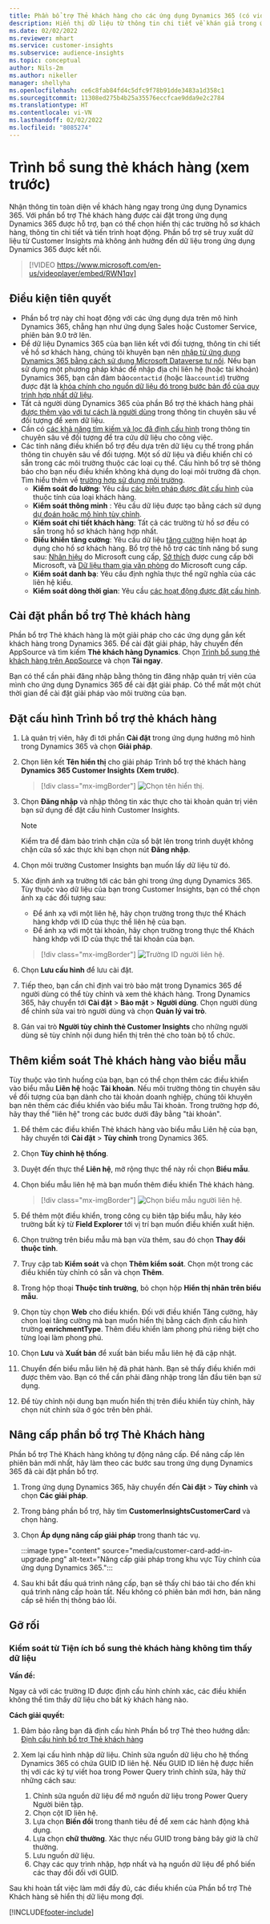 ```yaml
---
title: Phần bổ trợ Thẻ khách hàng cho các ứng dụng Dynamics 365 (có video)
description: Hiển thị dữ liệu từ thông tin chi tiết về khán giả trong ứng dụng Dynamics 365 với phần bổ trợ này.
ms.date: 02/02/2022
ms.reviewer: mhart
ms.service: customer-insights
ms.subservice: audience-insights
ms.topic: conceptual
author: Nils-2m
ms.author: nikeller
manager: shellyha
ms.openlocfilehash: ce6c8fab84fd4c5dfc9f78b91dde3483a1d358c1
ms.sourcegitcommit: 11308ed275b4b25a35576eccfcae9dda9e2c2784
ms.translationtype: HT
ms.contentlocale: vi-VN
ms.lasthandoff: 02/02/2022
ms.locfileid: "8085274"
---
```

# <a name="customer-card-add-in-preview"></a>Trình bổ sung thẻ khách hàng (xem trước)



Nhận thông tin toàn diện về khách hàng ngay trong ứng dụng Dynamics 365. Với phần bổ trợ Thẻ khách hàng được cài đặt trong ứng dụng Dynamics 365 được hỗ trợ, bạn có thể chọn hiển thị các trường hồ sơ khách hàng, thông tin chi tiết và tiến trình hoạt động. Phần bổ trợ sẽ truy xuất dữ liệu từ Customer Insights mà không ảnh hưởng đến dữ liệu trong ứng dụng Dynamics 365 được kết nối.

> [!VIDEO https://www.microsoft.com/en-us/videoplayer/embed/RWN1qv]

## <a name="prerequisites"></a>Điều kiện tiên quyết

- Phần bổ trợ này chỉ hoạt động với các ứng dụng dựa trên mô hình Dynamics 365, chẳng hạn như ứng dụng Sales hoặc Customer Service, phiên bản 9.0 trở lên.
- Để dữ liệu Dynamics 365 của bạn liên kết với đối tượng, thông tin chi tiết về hồ sơ khách hàng, chúng tôi khuyên bạn nên [nhập từ ứng dụng Dynamics 365 bằng cách sử dụng Microsoft Dataverse tư nối](connect-power-query.md). Nếu bạn sử dụng một phương pháp khác để nhập địa chỉ liên hệ (hoặc tài khoản) Dynamics 365, bạn cần đảm bảo`contactid` (hoặc là`accountid`) trường được đặt là [khóa chính cho nguồn dữ liệu đó trong bước bản đồ của quy trình hợp nhất dữ liệu](map-entities.md#select-primary-key-and-semantic-type-for-attributes). 
- Tất cả người dùng Dynamics 365 của phần Bổ trợ thẻ khách hàng phải [được thêm vào với tư cách là người dùng](permissions.md) trong thông tin chuyên sâu về đối tượng để xem dữ liệu.
- Cần có [các khả năng tìm kiếm và lọc đã định cấu hình](search-filter-index.md) trong thông tin chuyên sâu về đối tượng để tra cứu dữ liệu cho công việc.
- Các tính năng điều khiển bổ trợ đều dựa trên dữ liệu cụ thể trong phần thông tin chuyên sâu về đối tượng. Một số dữ liệu và điều khiển chỉ có sẵn trong các môi trường thuộc các loại cụ thể. Cấu hình bổ trợ sẽ thông báo cho bạn nếu điều khiển không khả dụng do loại môi trường đã chọn. Tìm hiểu thêm về [trường hợp sử dụng môi trường](work-with-business-accounts.md).
  - **Kiểm soát đo lường**: Yêu cầu [các biện pháp được đặt cấu hình](measures.md) của thuộc tính của loại khách hàng.
  - **Kiểm soát thông minh** : Yêu cầu dữ liệu được tạo bằng cách sử dụng [dự đoán hoặc mô hình tùy chỉnh](predictions-overview.md).
  - **Kiểm soát chi tiết khách hàng**: Tất cả các trường từ hồ sơ đều có sẵn trong hồ sơ khách hàng hợp nhất.
  - **Điều khiển tăng cường**: Yêu cầu dữ liệu [tăng cường](enrichment-hub.md) hiện hoạt áp dụng cho hồ sơ khách hàng. Bổ trợ thẻ hỗ trợ các tính năng bổ sung sau: [Nhãn hiệu](enrichment-microsoft.md) do Microsoft cung cấp, [Sở thích](enrichment-microsoft.md) được cung cấp bởi Microsoft, và [Dữ liệu tham gia văn phòng](enrichment-office.md) do Microsoft cung cấp.
  - **Kiểm soát danh bạ**: Yêu cầu định nghĩa thực thể ngữ nghĩa của các liên hệ kiểu.
  - **Kiểm soát dòng thời gian**: Yêu cầu [các hoạt động được đặt cấu hình](activities.md).

## <a name="install-the-customer-card-add-in"></a>Cài đặt phần bổ trợ Thẻ khách hàng

Phần bổ trợ Thẻ khách hàng là một giải pháp cho các ứng dụng gắn kết khách hàng trong Dynamics 365. Để cài đặt giải pháp, hãy chuyển đến AppSource và tìm kiếm **Thẻ khách hàng Dynamics**. Chọn [Trình bổ sung thẻ khách hàng trên AppSource](https://appsource.microsoft.com/product/dynamics-365/mscrm.dynamics_365_customer_insights_customer_card_addin?tab=Overview) và chọn **Tải ngay**.

Bạn có thể cần phải đăng nhập bằng thông tin đăng nhập quản trị viên của mình cho ứng dụng Dynamics 365 để cài đặt giải pháp. Có thể mất một chút thời gian để cài đặt giải pháp vào môi trường của bạn.

## <a name="configure-the-customer-card-add-in"></a>Đặt cấu hình Trình bổ trợ thẻ khách hàng

1. Là quản trị viên, hãy đi tới phần **Cài đặt** trong ứng dụng hướng mô hình trong Dynamics 365 và chọn **Giải pháp**.

1. Chọn liên kết **Tên hiển thị** cho giải pháp Trình bổ trợ thẻ khách hàng **Dynamics 365 Customer Insights (Xem trước)**.

   > [!div class="mx-imgBorder"]
   > ![Chọn tên hiển thị.](media/select-display-name.png "Chọn tên hiển thị.")

1. Chọn **Đăng nhập** và nhập thông tin xác thực cho tài khoản quản trị viên bạn sử dụng để đặt cấu hình Customer Insights.

   > [!NOTE]
   > Kiểm tra để đảm bảo trình chặn cửa sổ bật lên trong trình duyệt không chặn cửa sổ xác thực khi bạn chọn nút **Đăng nhập**.

1. Chọn môi trường Customer Insights bạn muốn lấy dữ liệu từ đó.

1. Xác định ánh xạ trường tới các bản ghi trong ứng dụng Dynamics 365. Tùy thuộc vào dữ liệu của bạn trong Customer Insights, bạn có thể chọn ánh xạ các đối tượng sau:
   - Để ánh xạ với một liên hệ, hãy chọn trường trong thực thể Khách hàng khớp với ID của thực thể liên hệ của bạn.
   - Để ánh xạ với một tài khoản, hãy chọn trường trong thực thể Khách hàng khớp với ID của thực thể tài khoản của bạn.

   > [!div class="mx-imgBorder"]
   > ![Trường ID người liên hệ.](media/contact-id-field.png "Trường ID liên hệ.")

1. Chọn **Lưu cấu hình** để lưu cài đặt.

1. Tiếp theo, bạn cần chỉ định vai trò bảo mật trong Dynamics 365 để người dùng có thể tùy chỉnh và xem thẻ khách hàng. Trong Dynamics 365, hãy chuyển tới **Cài đặt** > **Bảo mật** > **Người dùng**. Chọn người dùng để chỉnh sửa vai trò người dùng và chọn **Quản lý vai trò**.

1. Gán vai trò **Người tùy chỉnh thẻ Customer Insights** cho những người dùng sẽ tùy chỉnh nội dung hiển thị trên thẻ cho toàn bộ tổ chức.

## <a name="add-customer-card-controls-to-forms"></a>Thêm kiểm soát Thẻ khách hàng vào biểu mẫu

Tùy thuộc vào tình huống của bạn, bạn có thể chọn thêm các điều khiển vào biểu mẫu **Liên hệ** hoặc **Tài khoản**. Nếu môi trường thông tin chuyên sâu về đối tượng của bạn dành cho tài khoản doanh nghiệp, chúng tôi khuyên bạn nên thêm các điều khiển vào biểu mẫu Tài khoản. Trong trường hợp đó, hãy thay thế "liên hệ" trong các bước dưới đây bằng "tài khoản".

1. Để thêm các điều khiển Thẻ khách hàng vào biểu mẫu Liên hệ của bạn, hãy chuyển tới **Cài đặt** > **Tùy chỉnh** trong Dynamics 365.

1. Chọn **Tùy chỉnh hệ thống**.

1. Duyệt đến thực thể **Liên hệ**, mở rộng thực thể này rồi chọn **Biểu mẫu**.

1. Chọn biểu mẫu liên hệ mà bạn muốn thêm điều khiển Thẻ khách hàng.

    > [!div class="mx-imgBorder"]
    > ![Chọn biểu mẫu người liên hệ.](media/contact-active-forms.png "Chọn biểu mẫu Liên hệ.")

1. Để thêm một điều khiển, trong công cụ biên tập biểu mẫu, hãy kéo trường bất kỳ từ **Field Explorer** tới vị trí bạn muốn điều khiển xuất hiện.

1. Chọn trường trên biểu mẫu mà bạn vừa thêm, sau đó chọn **Thay đổi thuộc tính**.

1. Truy cập tab **Kiểm soát** và chọn **Thêm kiểm soát**. Chọn một trong các điều khiển tùy chỉnh có sẵn và chọn **Thêm**.

1. Trong hộp thoại **Thuộc tính trường**, bỏ chọn hộp **Hiển thị nhãn trên biểu mẫu**.

1. Chọn tùy chọn **Web** cho điều khiển. Đối với điều khiển Tăng cường, hãy chọn loại tăng cường mà bạn muốn hiển thị bằng cách định cấu hình trường **enrichmentType**. Thêm điều khiển làm phong phú riêng biệt cho từng loại làm phong phú.

1. Chọn **Lưu** và **Xuất bản** để xuất bản biểu mẫu liên hệ đã cập nhật.

1. Chuyển đến biểu mẫu liên hệ đã phát hành. Bạn sẽ thấy điều khiển mới được thêm vào. Bạn có thể cần phải đăng nhập trong lần đầu tiên bạn sử dụng.

1. Để tùy chỉnh nội dung bạn muốn hiển thị trên điều khiển tùy chỉnh, hãy chọn nút chỉnh sửa ở góc trên bên phải.

## <a name="upgrade-customer-card-add-in"></a>Nâng cấp phần bổ trợ Thẻ Khách hàng

Phần bổ trợ Thẻ Khách hàng không tự động nâng cấp. Để nâng cấp lên phiên bản mới nhất, hãy làm theo các bước sau trong ứng dụng Dynamics 365 đã cài đặt phần bổ trợ.

1. Trong ứng dụng Dynamics 365, hãy chuyển đến **Cài đặt** > **Tùy chỉnh** và chọn **Các giải pháp**.

1. Trong bảng phần bổ trợ, hãy tìm **CustomerInsightsCustomerCard** và chọn hàng.

1. Chọn **Áp dụng nâng cấp giải pháp** trong thanh tác vụ.

   :::image type="content" source="media/customer-card-add-in-upgrade.png" alt-text="Nâng cấp giải pháp trong khu vực Tùy chỉnh của ứng dụng Dynamics 365.":::

1. Sau khi bắt đầu quá trình nâng cấp, bạn sẽ thấy chỉ báo tải cho đến khi quá trình nâng cấp hoàn tất. Nếu không có phiên bản mới hơn, bản nâng cấp sẽ hiển thị thông báo lỗi.

## <a name="troubleshooting"></a>Gỡ rối

### <a name="controls-from-customer-card-add-in-dont-find-data"></a>Kiểm soát từ Tiện ích bổ sung thẻ khách hàng không tìm thấy dữ liệu

**Vấn đề:**

Ngay cả với các trường ID được định cấu hình chính xác, các điều khiển không thể tìm thấy dữ liệu cho bất kỳ khách hàng nào.  

**Cách giải quyết:**

1. Đảm bảo rằng bạn đã định cấu hình Phần bổ trợ Thẻ theo hướng dẫn: [Định cấu hình bổ trợ Thẻ khách hàng](#configure-the-customer-card-add-in) 

1. Xem lại cấu hình nhập dữ liệu. Chỉnh sửa nguồn dữ liệu cho hệ thống Dynamics 365 có chứa GUID ID liên hệ. Nếu GUID ID liên hệ được hiển thị với các ký tự viết hoa trong Power Query trình chỉnh sửa, hãy thử những cách sau: 
    1. Chỉnh sửa nguồn dữ liệu để mở nguồn dữ liệu trong Power Query Người biên tập.
    1. Chọn cột ID liên hệ.
    1. Lựa chọn **Biến đổi** trong thanh tiêu đề để xem các hành động khả dụng.
    1. Lựa chọn **chữ thường**. Xác thực nếu GUID trong bảng bây giờ là chữ thường.
    1. Lưu nguồn dữ liệu.
    1. Chạy các quy trình nhập, hợp nhất và hạ nguồn dữ liệu để phổ biến các thay đổi đối với GUID. 

Sau khi hoàn tất việc làm mới đầy đủ, các điều khiển của Phần bổ trợ Thẻ Khách hàng sẽ hiển thị dữ liệu mong đợi. 

[!INCLUDE[footer-include](../includes/footer-banner.md)]
